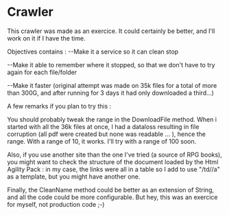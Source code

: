 # Crawler

This crawler was made as an exercice. It could certainly be better, and I'll work on it if I have the time.

Objectives contains :
--Make it a service so it can clean stop

--Make it able to remember where it stopped, so that we don't have to try again for each file/folder 

--Make it faster (original attempt was made on 35k files for a total of more than 300G, and after running for 3 days it had only downloaded a third...)


A few remarks if you plan to try this :

You should probably tweak the range in the DownloadFile method. When i started with all the 36k files at once, I had a dataloss resulting in file corruption (all pdf were created but none was readable ... ), hence the range. With a range of 10, it works. I'll try with a range of 100 soon.

Also, if you use another site than the one I've tried (a source of RPG books), you might want to check the structure of the document loaded by the Html Agility Pack : in my case, the links were all in a table so I add to use "/td//a" as a template, but you might have another one.

Finally, the CleanName method could be better as an extension of String, and all the code could be more configurable. But hey, this was an exercice for myself, not production code ;-)
